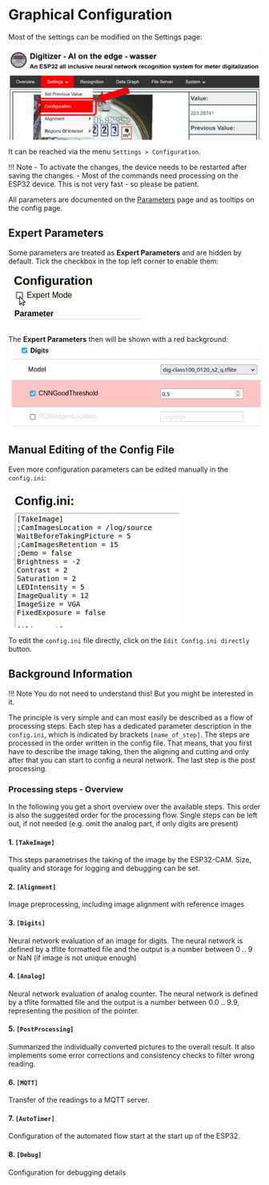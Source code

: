 # Graphical Configuration
Most of the settings can be modified on the Settings page:

<img src="../img/config_s1_access.jpg" width="600" align="middle">

It can be reached via the menu `Settings > Configuration`.

!!! Note
    - To activate the changes, the device needs to be restarted after saving the changes.
    - Most of the commands need processing on the ESP32 device. This is not very fast - so please be patient.

All parameters are documented on the [Parameters](../Parameters) page and as tooltips on the config page.

## Expert Parameters
Some parameters are treated as **Expert Parameters** and are hidden by default.
Tick the checkbox in the top left corner to enable them:

![](../img/expert-parameters.png)  

The **Expert Parameters** then will be shown with a red background:
![](../img/expert-parameters2.png)  

## Manual Editing of the Config File
Even more configuration parameters can be edited manually in the `config.ini`:

![](../img/manual-config-editing.png)  

To edit the `config.ini` file directly, click on the `Edit Config.ini directly` button.

## Background Information

!!! Note
    You do not need to understand this!
    But you might be interested in it.

The principle is very simple and can most easily be described as a flow of processing steps. Each step has a dedicated parameter description in the ``config.ini``, which is indicated by brackets ```[name_of_step]```. The steps are processed in the order written in the config file. That means, that you first have to describe the image taking, then the aligning and cutting and only after that you can start to config a neural network. The last step is the post processing.

###  Processing steps - Overview
In the following you get a short overview over the available steps. This order is also the suggested order for the processing flow. Single steps can be left out, if not needed (e.g. omit the analog part, if only digits are present)

#### 1. ``[TakeImage]``
This steps parametrises the taking of the image by the ESP32-CAM. Size, quality and storage for logging and debugging can be set.

#### 2. ``[Alignment]``
Image preprocessing, including image alignment with reference images

#### 3. ``[Digits]``
Neural network evaluation of an image for digits. The neural network is defined by a tflite formatted file and the output is a number between 0 .. 9 or NaN (if image is not unique enough)

#### 4. ``[Analog]``
Neural network evaluation of analog counter. The neural network is defined by a tflite formatted file and the output is a number between 0.0 .. 9.9, representing the position of the pointer.

#### 5. ``[PostProcessing]``
Summarized the individually converted pictures to the overall result. It also implements some error corrections and consistency checks to filter wrong reading.

#### 6. ``[MQTT]``
Transfer of the readings to a MQTT server.

#### 7. ``[AutoTimer]``
Configuration of the automated flow start at the start up of the ESP32. 

#### 8. ``[Debug]``
Configuration for debugging details
